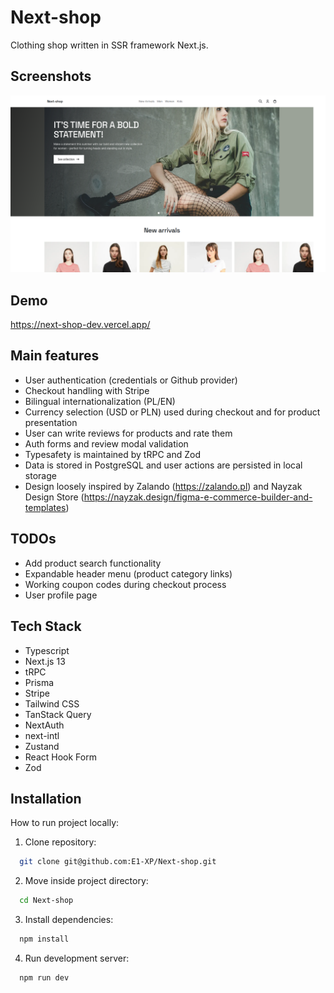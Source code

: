 # Next-shop

Clothing shop written in SSR framework Next.js.

## Screenshots

![App Screenshot](/screenshot.png?raw=true)

## Demo

https://next-shop-dev.vercel.app/

## Main features

- User authentication (credentials or Github provider)
- Checkout handling with Stripe
- Bilingual internationalization (PL/EN)
- Currency selection (USD or PLN) used during checkout and for product presentation
- User can write reviews for products and rate them
- Auth forms and review modal validation
- Typesafety is maintained by tRPC and Zod
- Data is stored in PostgreSQL and user actions are persisted in local storage
- Design loosely inspired by Zalando (https://zalando.pl) and Nayzak Design Store (https://nayzak.design/figma-e-commerce-builder-and-templates)

## TODOs

- Add product search functionality
- Expandable header menu (product category links)
- Working coupon codes during checkout process
- User profile page

## Tech Stack

- Typescript
- Next.js 13
- tRPC
- Prisma
- Stripe
- Tailwind CSS
- TanStack Query
- NextAuth
- next-intl
- Zustand
- React Hook Form
- Zod

## Installation

How to run project locally:

1. Clone repository:

```bash
  git clone git@github.com:E1-XP/Next-shop.git
```

2. Move inside project directory:

```bash
  cd Next-shop
```

3. Install dependencies:

```bash
  npm install
```

4. Run development server:

```bash
  npm run dev
```
